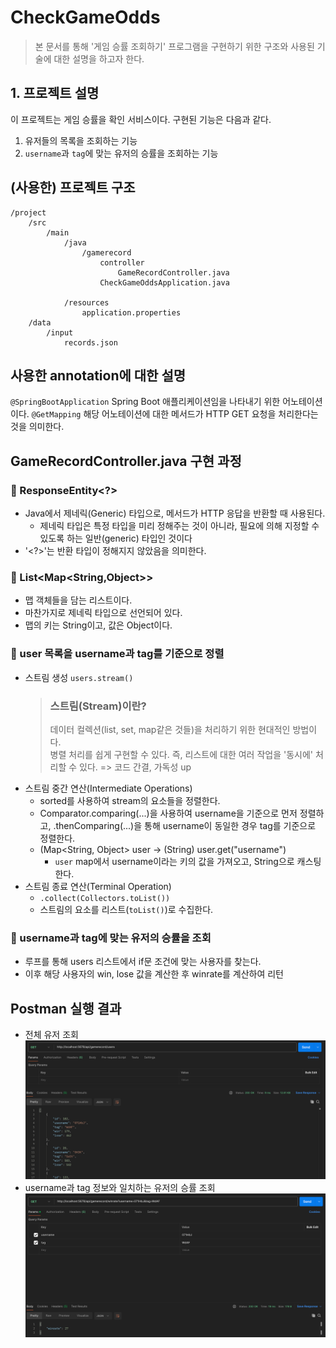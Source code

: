 # CheckGameOdds
> 본 문서를 통해 '게임 승률 조회하기' 프로그램을 구현하기 위한 구조와 사용된 기술에 대한 설명을 하고자 한다.

## 1. 프로젝트 설명
이 프로젝트는 게임 승률을 확인 서비스이다.
구현된 기능은 다음과 같다.
1. 유저들의 목록을 조회하는 기능
2. `username`과 `tag`에 맞는 유저의 승률을 조회하는 기능

## (사용한) 프로젝트 구조
```
/project
    /src
        /main
            /java
                /gamerecord
                    controller
                        GameRecordController.java
                    CheckGameOddsApplication.java
                    
            /resources
                application.properties
    /data
        /input
            records.json
```

## 사용한 annotation에 대한 설명
`@SpringBootApplication`
Spring Boot 애플리케이션임을 나타내기 위한 어노테이션이다.
`@GetMapping`
해당 어노테이션에 대한 메서드가 HTTP GET 요청을 처리한다는 것을 의미한다. 

## GameRecordController.java 구현 과정
### 📌 ResponseEntity<?>
* Java에서 제네릭(Generic) 타입으로, 메서드가 HTTP 응답을 반환할 때 사용된다.
  * 제네릭 타입은 특정 타입을 미리 정해주는 것이 아니라, 필요에 의해 지정할 수 있도록 하는 일반(generic) 타입인 것이다 
* '<?>'는 반환 타입이 정해지지 않았음을 의미한다. 

### 📌 List<Map<String,Object>>
* 맵 객체들을 담는 리스트이다. 
* 마찬가지로 제네릭 타입으로 선언되어 있다. 
* 맵의 키는 String이고, 값은 Object이다.

### 📌 user 목록을 username과 tag를 기준으로 정렬
* 스트림 생성 `users.stream()`
  > ### 스트림(Stream)이란?
  > 데이터 컬렉션(list, set, map같은 것들)을 처리하기 위한 현대적인 방법이다.    
  > 병렬 처리를 쉽게 구현할 수 있다. 즉, 리스트에 대한 여러 작업을 '동시에' 처리할 수 있다. => 코드 간결, 가독성 up
* 스트림 중간 연산(Intermediate Operations)
  * sorted를 사용하여 stream의 요소들을 정렬한다. 
  * Comparator.comparing(...)을 사용하여 username을 기준으로 먼저 정렬하고, .thenComparing(...)을 통해 username이 동일한 경우 tag를 기준으로 정렬한다. 
  * (Map<String, Object> user -> (String) user.get("username")
    * `user` map에서 username이라는 키의 값을 가져오고, String으로 캐스팅한다.
* 스트림 종료 연산(Terminal Operation)
  * `.collect(Collectors.toList())`
  * 스트림의 요소를 리스트(`toList()`)로 수집한다.

### 📌 username과 tag에 맞는 유저의 승률을 조회
* 루프를 통해 users 리스트에서 if문 조건에 맞는 사용자를 찾는다. 
* 이후 해당 사용자의 win, lose 값을 계산한 후 winrate를 계산하여 리턴

## Postman 실행 결과
* 전체 유저 조회 
![img_1.png](img_1.png)
* username과 tag 정보와 일치하는 유저의 승률 조회
![img.png](img.png)